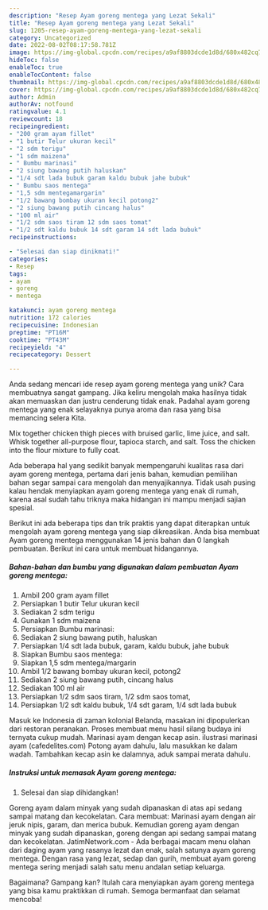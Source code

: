 ```yaml
---
description: "Resep Ayam goreng mentega yang Lezat Sekali"
title: "Resep Ayam goreng mentega yang Lezat Sekali"
slug: 1205-resep-ayam-goreng-mentega-yang-lezat-sekali
category: Uncategorized
date: 2022-08-02T08:17:58.781Z
image: https://img-global.cpcdn.com/recipes/a9af8803dcde1d8d/680x482cq70/ayam-goreng-mentega-foto-resep-utama.jpg
hideToc: false
enableToc: true
enableTocContent: false
thumbnail: https://img-global.cpcdn.com/recipes/a9af8803dcde1d8d/680x482cq70/ayam-goreng-mentega-foto-resep-utama.jpg
cover: https://img-global.cpcdn.com/recipes/a9af8803dcde1d8d/680x482cq70/ayam-goreng-mentega-foto-resep-utama.jpg
author: Admin
authorAv: notfound
ratingvalue: 4.1
reviewcount: 18
recipeingredient:
- "200 gram ayam fillet"
- "1 butir Telur ukuran kecil"
- "2 sdm terigu"
- "1 sdm maizena"
- " Bumbu marinasi"
- "2 siung bawang putih haluskan"
- "1/4 sdt lada bubuk garam kaldu bubuk jahe bubuk"
- " Bumbu saos mentega"
- "1,5 sdm mentegamargarin"
- "1/2 bawang bombay ukuran kecil potong2"
- "2 siung bawang putih cincang halus"
- "100 ml air"
- "1/2 sdm saos tiram 12 sdm saos tomat"
- "1/2 sdt kaldu bubuk 14 sdt garam 14 sdt lada bubuk"
recipeinstructions:

- "Selesai dan siap dinikmati!"
categories:
- Resep
tags:
- ayam
- goreng
- mentega

katakunci: ayam goreng mentega 
nutrition: 172 calories
recipecuisine: Indonesian
preptime: "PT16M"
cooktime: "PT43M"
recipeyield: "4"
recipecategory: Dessert

---
```





Anda sedang mencari ide resep ayam goreng mentega yang unik? Cara membuatnya sangat gampang. Jika keliru mengolah maka hasilnya tidak akan memuaskan dan justru cenderung tidak enak. Padahal ayam goreng mentega yang enak selayaknya punya aroma dan rasa yang bisa memancing selera Kita.





Mix together chicken thigh pieces with bruised garlic, lime juice, and salt. Whisk together all-purpose flour, tapioca starch, and salt. Toss the chicken into the flour mixture to fully coat.

Ada beberapa hal yang sedikit banyak mempengaruhi kualitas rasa dari ayam goreng mentega, pertama dari jenis bahan, kemudian pemilihan bahan segar sampai cara mengolah dan menyajikannya. Tidak usah pusing kalau hendak menyiapkan ayam goreng mentega yang enak di rumah, karena asal sudah tahu triknya maka hidangan ini mampu menjadi sajian spesial.






Berikut ini ada beberapa tips dan trik praktis yang dapat diterapkan untuk mengolah ayam goreng mentega yang siap dikreasikan. Anda bisa membuat Ayam goreng mentega menggunakan 14 jenis bahan dan 0 langkah pembuatan. Berikut ini cara untuk membuat hidangannya.

<!--inarticleads1-->

##### Bahan-bahan dan bumbu yang digunakan dalam pembuatan Ayam goreng mentega:

1. Ambil 200 gram ayam fillet
1. Persiapkan 1 butir Telur ukuran kecil
1. Sediakan 2 sdm terigu
1. Gunakan 1 sdm maizena
1. Persiapkan  Bumbu marinasi:
1. Sediakan 2 siung bawang putih, haluskan
1. Persiapkan 1/4 sdt lada bubuk, garam, kaldu bubuk, jahe bubuk
1. Siapkan  Bumbu saos mentega:
1. Siapkan 1,5 sdm mentega/margarin
1. Ambil 1/2 bawang bombay ukuran kecil, potong2
1. Sediakan 2 siung bawang putih, cincang halus
1. Sediakan 100 ml air
1. Persiapkan 1/2 sdm saos tiram, 1/2 sdm saos tomat,
1. Persiapkan 1/2 sdt kaldu bubuk, 1/4 sdt garam, 1/4 sdt lada bubuk


Masuk ke Indonesia di zaman kolonial Belanda, masakan ini dipopulerkan dari restoran peranakan. Proses membuat menu hasil silang budaya ini ternyata cukup mudah. Marinasi ayam dengan kecap asin. ilustrasi marinasi ayam (cafedelites.com) Potong ayam dahulu, lalu masukkan ke dalam wadah. Tambahkan kecap asin ke dalamnya, aduk sampai merata dahulu. 

<!--inarticleads2-->

##### Instruksi untuk memasak Ayam goreng mentega:


1. Selesai dan siap dihidangkan!

Goreng ayam dalam minyak yang sudah dipanaskan di atas api sedang sampai matang dan kecokelatan. Cara membuat: Marinasi ayam dengan air jeruk nipis, garam, dan merica bubuk. Kemudian goreng ayam dengan minyak yang sudah dipanaskan, goreng dengan api sedang sampai matang dan kecokelatan. JatimNetwork.com - Ada berbagai macam menu olahan dari daging ayam yang rasanya lezat dan enak, salah satunya ayam goreng mentega. Dengan rasa yang lezat, sedap dan gurih, membuat ayam goreng mentega sering menjadi salah satu menu andalan setiap keluarga. 

Bagaimana? Gampang kan? Itulah cara menyiapkan ayam goreng mentega yang bisa kamu praktikkan di rumah. Semoga bermanfaat dan selamat mencoba!
